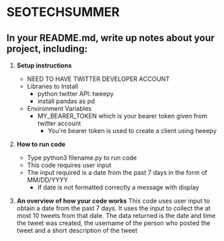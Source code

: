 # SEOTECHSUMMER
## In your README.md, write up notes about your project, including:
1. **Setup instructions**
    * NEED TO HAVE TWITTER DEVELOPER ACCOUNT
    * Libraries to Install
      * python twitter API: tweepy
      * install pandas as pd
    * Environment Variables
      * MY_BEARER_TOKEN which is your 
        bearer token given from twitter account
        * You're bearer token is used to create 
          a client using tweepy 

2. **How to run code**
   * Type python3 filename.py to run code
   * This code requires user input 
   * The input required is a date from the past 
     7 days in the form of MM/DD/YYYY
     * If date is not formatted correctly a 
       message with display 
  
3. **An overview of how your code works**
    This code uses user input to obtain a date 
    from the past 7 days. It uses the input to 
    collect the at most 10 tweets from that date.
    The data returned is the date and time the 
    tweet was created, the username of the person
    who posted the tweet and a short description 
    of the tweet